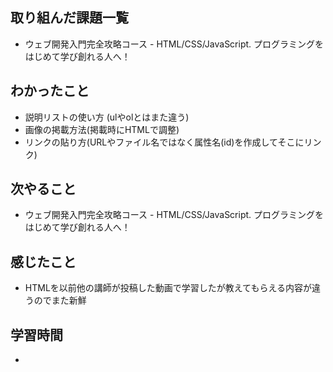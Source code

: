 ## 取り組んだ課題一覧
- ウェブ開発入門完全攻略コース - HTML/CSS/JavaScript. プログラミングをはじめて学び創れる人へ！
## わかったこと
- 説明リストの使い方 (ulやolとはまた違う)
- 画像の掲載方法(掲載時にHTMLで調整)
- リンクの貼り方(URLやファイル名ではなく属性名(id)を作成してそこにリンク)
## 次やること
- ウェブ開発入門完全攻略コース - HTML/CSS/JavaScript. プログラミングをはじめて学び創れる人へ！
## 感じたこと
- HTMLを以前他の講師が投稿した動画で学習したが教えてもらえる内容が違うのでまた新鮮
## 学習時間
-
